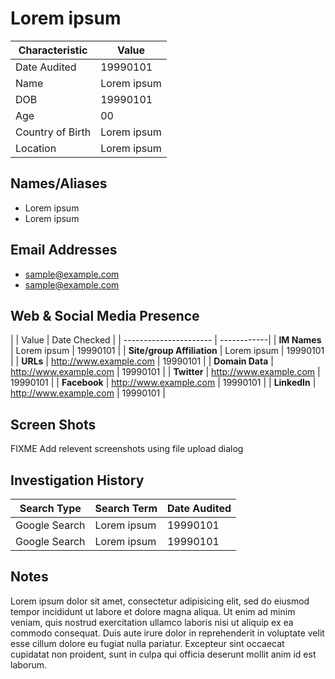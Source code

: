 # Lorem ipsum 
| Characteristic  | Value       |
| --------------- | ----------- |
| Date Audited    | 19990101    |
| Name            | Lorem ipsum |
| DOB             | 19990101    |
| Age             | 00          |
| Country of Birth| Lorem ipsum |
| Location        | Lorem ipsum |

## Names/Aliases 
  * Lorem ipsum
  * Lorem ipsum

## Email Addresses 
  * sample@example.com
  * sample@example.com

## Web & Social Media Presence 
|                        | Value       | Date Checked |
| ---------------------- | ------------|
| **IM Names**               | Lorem ipsum | 19990101 |
| **Site/group Affiliation** | Lorem ipsum | 19990101 |
| **URLs**                   | http://www.example.com | 19990101 |
| **Domain Data**            | http://www.example.com | 19990101 |
| **Twitter**                | http://www.example.com | 19990101 |
| **Facebook**               | http://www.example.com | 19990101 |
| **LinkedIn**               | http://www.example.com | 19990101 |

## Screen Shots 
FIXME Add relevent screenshots using file upload dialog

## Investigation History 
| Search Type   | Search Term | Date Audited |
| ------------- | ----------- | ------------ |
| Google Search | Lorem ipsum | 19990101     |
| Google Search | Lorem ipsum | 19990101     |

## Notes 
Lorem ipsum dolor sit amet, consectetur adipisicing elit, sed do eiusmod tempor incididunt ut labore et dolore magna aliqua. Ut enim ad minim veniam, quis nostrud exercitation ullamco laboris nisi ut aliquip ex ea commodo consequat. Duis aute irure dolor in reprehenderit in voluptate velit esse cillum dolore eu fugiat nulla pariatur. Excepteur sint occaecat cupidatat non proident, sunt in culpa qui officia deserunt mollit anim id est laborum.